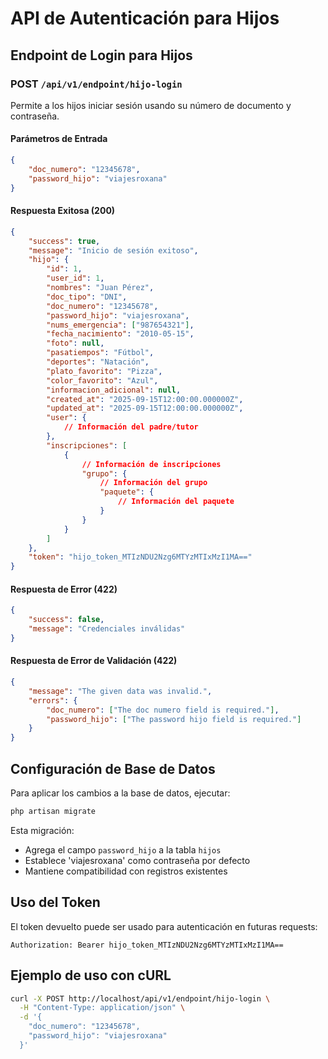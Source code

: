# API de Autenticación para Hijos

## Endpoint de Login para Hijos

### POST `/api/v1/endpoint/hijo-login`

Permite a los hijos iniciar sesión usando su número de documento y contraseña.

#### Parámetros de Entrada

```json
{
    "doc_numero": "12345678",
    "password_hijo": "viajesroxana"
}
```

#### Respuesta Exitosa (200)

```json
{
    "success": true,
    "message": "Inicio de sesión exitoso",
    "hijo": {
        "id": 1,
        "user_id": 1,
        "nombres": "Juan Pérez",
        "doc_tipo": "DNI",
        "doc_numero": "12345678",
        "password_hijo": "viajesroxana",
        "nums_emergencia": ["987654321"],
        "fecha_nacimiento": "2010-05-15",
        "foto": null,
        "pasatiempos": "Fútbol",
        "deportes": "Natación",
        "plato_favorito": "Pizza",
        "color_favorito": "Azul",
        "informacion_adicional": null,
        "created_at": "2025-09-15T12:00:00.000000Z",
        "updated_at": "2025-09-15T12:00:00.000000Z",
        "user": {
            // Información del padre/tutor
        },
        "inscripciones": [
            {
                // Información de inscripciones
                "grupo": {
                    // Información del grupo
                    "paquete": {
                        // Información del paquete
                    }
                }
            }
        ]
    },
    "token": "hijo_token_MTIzNDU2Nzg6MTYzMTIxMzI1MA=="
}
```

#### Respuesta de Error (422)

```json
{
    "success": false,
    "message": "Credenciales inválidas"
}
```

#### Respuesta de Error de Validación (422)

```json
{
    "message": "The given data was invalid.",
    "errors": {
        "doc_numero": ["The doc numero field is required."],
        "password_hijo": ["The password hijo field is required."]
    }
}
```

## Configuración de Base de Datos

Para aplicar los cambios a la base de datos, ejecutar:

```bash
php artisan migrate
```

Esta migración:
- Agrega el campo `password_hijo` a la tabla `hijos`
- Establece 'viajesroxana' como contraseña por defecto
- Mantiene compatibilidad con registros existentes

## Uso del Token

El token devuelto puede ser usado para autenticación en futuras requests:

```
Authorization: Bearer hijo_token_MTIzNDU2Nzg6MTYzMTIxMzI1MA==
```

## Ejemplo de uso con cURL

```bash
curl -X POST http://localhost/api/v1/endpoint/hijo-login \
  -H "Content-Type: application/json" \
  -d '{
    "doc_numero": "12345678",
    "password_hijo": "viajesroxana"
  }'
```